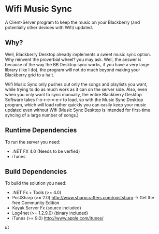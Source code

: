 Wifi Music Sync
===============

A Client-Server program to keep the music on your Blackberry 
(and potentially other devices with Wifi) updated.

Why?
----
Well, Blackberry Desktop already implements a sweet music sync
option. Why reinvent the proverbial wheel? you may ask. Well, 
the answer is because of the way the BB Desktop sync works,
if you have a very large library (like I do), the program 
will not do much beyond making your Blackberry grid to a halt.

Wifi Music Sync only pushes out only the songs and playlists
you want, while trying to do as much work as it can on the 
server side. Also, even when you only want to sync manually,
the entire Blackberry Desktop Software takes f-o-r-e-v-e-r to 
load, so with the Music Sync Desktop program, which will load 
rather quickly you can easily keep your music updated even 
without Wifi (Music Sync Desktop is intended for first-time
syncing of a large number of songs.)

Runtime Dependencies
--------------------
To run the server you need:
 * .NET FX 4.0 (Needs to be verfied)
 * iTunes

Build Dependencies
------------------
To build the solution you need:
 * .NET Fx + Tools (>= 4.0)
 * PostSharp (>= 2.0) <http://www.sharpcrafters.com/postsharp>
    -> Get the free Community Edition
 * Kayak Server Fx (source included)
 * Log4net (>= 1.2.9.0) (binary included)
 * iTunes (>= 9.0) <http://www.apple.com/itunes/>

$ID$
